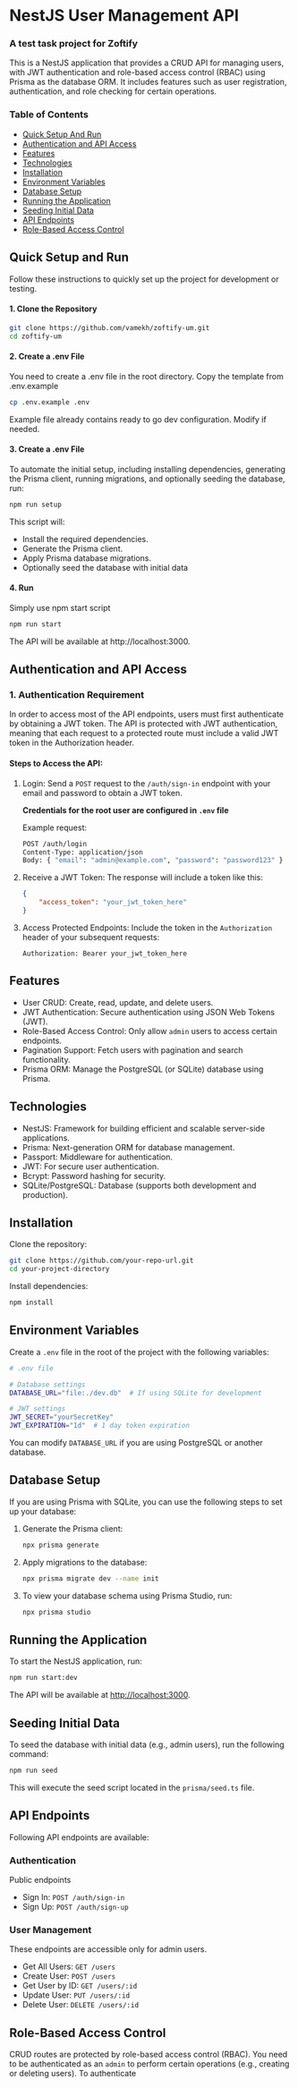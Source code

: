 # NestJS User Management API

### **A test task project for Zoftify**

This is a NestJS application that provides a CRUD API for managing users, with JWT authentication and role-based access
control (RBAC) using Prisma as the database ORM. It includes features such as user registration, authentication, and
role checking for certain operations.

### Table of Contents

* [Quick Setup And Run](#quick-setup-and-run)
* [Authentication and API Access](#authentication-and-api-access)
* [Features](#features)
* [Technologies](#technologies)
* [Installation](#installation)
* [Environment Variables](#environment-variables)
* [Database Setup](#database-setup)
* [Running the Application](#running-the-application)
* [Seeding Initial Data](#seeding-initial-data)
* [API Endpoints](#api-endpoints)
* [Role-Based Access Control](#role-based-access-control)

## Quick Setup and Run

Follow these instructions to quickly set up the project for development or testing.

#### 1. Clone the Repository

   ```bash
   git clone https://github.com/vamekh/zoftify-um.git
   cd zoftify-um
   ```

#### 2. Create a .env File

You need to create a .env file in the root directory. Copy the template from .env.example

   ```bash
   cp .env.example .env
   ```

Example file already contains ready to go dev configuration. Modify if needed.

#### 3. Create a .env File

To automate the initial setup, including installing dependencies, generating the Prisma client, running migrations, and
optionally seeding the database, run:

```bash
npm run setup
```
This script will:
* Install the required dependencies.
* Generate the Prisma client.
* Apply Prisma database migrations.
* Optionally seed the database with initial data

#### 4. Run

Simply use npm start script
   ```bash
   npm run start
   ```

The API will be available at http://localhost:3000.

## Authentication and API Access
### 1. Authentication Requirement
In order to access most of the API endpoints, users must first authenticate by obtaining a JWT token. The API is protected with JWT authentication, meaning that each request to a protected route must include a valid JWT token in the Authorization header.

#### Steps to Access the API:
1. Login: Send a `POST` request to the `/auth/sign-in` endpoint with your email and password to obtain a JWT token. 

   
   **Credentials for the root user are configured in `.env` file**

   Example request:
   ```bash
   POST /auth/login
   Content-Type: application/json
   Body: { "email": "admin@example.com", "password": "password123" }
   ```
2. Receive a JWT Token: The response will include a token like this:

   ```json
   {
       "access_token": "your_jwt_token_here"
   }
   ```
3. Access Protected Endpoints: Include the token in the `Authorization` header of your subsequent requests:

   `Authorization: Bearer your_jwt_token_here`
   

## Features

* User CRUD: Create, read, update, and delete users.
* JWT Authentication: Secure authentication using JSON Web Tokens (JWT).
* Role-Based Access Control: Only allow `admin` users to access certain endpoints.
* Pagination Support: Fetch users with pagination and search functionality.
* Prisma ORM: Manage the PostgreSQL (or SQLite) database using Prisma.

## Technologies

* NestJS: Framework for building efficient and scalable server-side applications.
* Prisma: Next-generation ORM for database management.
* Passport: Middleware for authentication.
* JWT: For secure user authentication.
* Bcrypt: Password hashing for security.
* SQLite/PostgreSQL: Database (supports both development and production).

## Installation

Clone the repository:

```bash
git clone https://github.com/your-repo-url.git
cd your-project-directory
```

Install dependencies:

```bash
npm install
```

## Environment Variables

Create a `.env` file in the root of the project with the following variables:

```bash
# .env file

# Database settings
DATABASE_URL="file:./dev.db"  # If using SQLite for development

# JWT settings
JWT_SECRET="yourSecretKey"
JWT_EXPIRATION="1d"  # 1 day token expiration
```

You can modify `DATABASE_URL` if you are using PostgreSQL or another database.

## Database Setup

If you are using Prisma with SQLite, you can use the following steps to set up your database:

1. Generate the Prisma client:
    ```bash
    npx prisma generate
    ```
2. Apply migrations to the database:
    ```bash
    npx prisma migrate dev --name init
    ```
3. To view your database schema using Prisma Studio, run:
    ```bash
    npx prisma studio
    ```

## Running the Application

To start the NestJS application, run:

```bash
npm run start:dev
```

The API will be available at [http://localhost:3000](http://localhost:3000).

## Seeding Initial Data

To seed the database with initial data (e.g., admin users), run the following command:

```bash
npm run seed
```

This will execute the seed script located in the `prisma/seed.ts` file.

## API Endpoints
Following API endpoints are available:

### Authentication
Public endpoints
* Sign In: `POST /auth/sign-in`
* Sign Up: `POST /auth/sign-up`

### User Management
These endpoints are accessible only for admin users.
* Get All Users: `GET /users`
* Create User: `POST /users`
* Get User by ID: `GET /users/:id`
* Update User: `PUT /users/:id`
* Delete User: `DELETE /users/:id`

## Role-Based Access Control

CRUD routes are protected by role-based access control (RBAC). You need to be authenticated as an `admin` to perform
certain operations (e.g., creating or deleting users). To authenticate 
